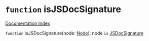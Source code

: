 # `function` isJSDocSignature

[Documentation Index](../README.md)

`function` isJSDocSignature(node: [Node](../interface.Node/README.md)): node `is` [JSDocSignature](../interface.JSDocSignature/README.md)